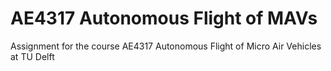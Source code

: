 # AE4317 Autonomous Flight of MAVs
Assignment for the course AE4317 Autonomous Flight of Micro Air Vehicles at TU Delft
